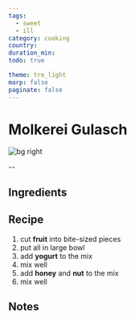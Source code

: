 ```yaml
---
tags:
  - sweet
  - ill
category: cooking
country:
duration_min:
todo: true

theme: tre_light
marp: false
paginate: false
---
```


# Molkerei Gulasch

![bg right](../../gfx/IMG_20231125_144736.jpg)

--

## Ingredients

## Recipe
1. cut **fruit** into bite-sized pieces
1. put all in large bowl
1. add **yogurt** to the mix
1. mix well
1. add **honey** and **nut** to the mix
1. mix well


## Notes

